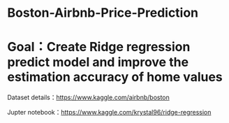 # Boston-Airbnb-Price-Prediction

# Goal：Create Ridge regression predict model and improve the estimation accuracy of home values

Dataset details：https://www.kaggle.com/airbnb/boston

Jupter notebook：https://www.kaggle.com/krystal96/ridge-regression
